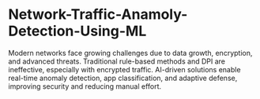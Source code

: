 # Network-Traffic-Anamoly-Detection-Using-ML
 Modern networks face growing challenges due to data growth, encryption, and advanced threats. Traditional rule-based methods and DPI are ineffective, especially with encrypted traffic. AI-driven solutions enable real-time anomaly detection, app classification, and adaptive defense, improving security and reducing manual effort.
